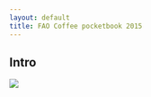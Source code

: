 ```yaml
---
layout: default
title: FAO Coffee pocketbook 2015
---
```


## Intro


![](http://data.fao.org/ref/1f3cf16b-d925-4686-b554-56d374c9808d/medium)






<!--
<img src="https://laurenkgray.files.wordpress.com/2013/07/coffee-mug.jpg" width=150 style="float: right;"/>

<div class="home">

  <h3>Recent updates</h3>

  <ul class="posts">
    {% for post in site.posts %}
      <li>
        <span class="post-date">{{ post.date | date: "%b %-d, %Y" }}</span>
        <a class="post-link" href="{{ post.url | prepend: site.baseurl }}">{{ post.title }}</a>
      </li>
    {% endfor %}
  </ul>

  <p class="rss-subscribe">subscribe <a href="{{ "/feed.xml" | prepend: site.baseurl }}">via RSS</a></p>

</div>
-->


